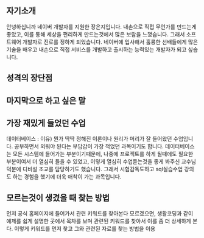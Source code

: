 ## 자기소개
안녕하십니까 네이버 개발자를 지원한 장은지입니다.
내손으로 직접 무언가를 만드는게 좋았고, 이를 통해 세상을 편리하게 만드는것에서 많은 보람을 느꼈습니다. 그래서 소프트웨어 개발자로 진로를 정하게 되었습니다.
네이버에 입사해서 훌륭한 선배들에게 많은 기술을 배우고 내손으로 직접 서비스를 개발하고 출시하는 능력있는 개발자가 되고 싶습니다.

## 성격의 장단점

## 마지막으로 하고 싶은 말
   


## 가장 재밌게 들었던 수업
데이터베이스 : 이유) 뭔가 딱딱 정해진 이론이나 원리가 머리가 잘 들어왔던 수업입니다. 공부하면서 외워야 된다는 부담감이 가장 적었던 과목이기도 합니다. 데이터베이스는 모든 시스템에 들어가는 부분이기때문에, 나중에 프로젝트를 하게 될때에도 필요한 부분이여서 더 열심히 들을 수 있었고, 이렇게 열심히 수업듣는것을 좋게 봐주신 교수님 덕분에 디비설 조교를 담당하기도 했습니다. 그래서 시험감독도하고 sql실습수업 강의도 하는 경험을 했기에 더욱 애착이 가는 과목입니다.

## 모르는것이 생겼을 때 찾는 방법
먼저 공식 홈페이지에 들어가서 관련 키워드를 찾아본다
모르겠으면, 생활코딩과 같이 예제를 쉽게 설명한 곳에서 목차를 보며 관련된 키워드를 찾아서 이를 좀 더 상세하게 본다.
이렇게 키워드를 먼저 찾고 그와 관련된 자료를 찾는 방법을 이용


<!--stackedit_data:
eyJoaXN0b3J5IjpbMjA2NDA0NTQyLC0yMDUyMTg4NzY2LC0yOT
M4MDg4NTYsMTk1MzEwNzI1MSwxMTgyMzczMDU0XX0=
-->